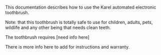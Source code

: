 
This documentation describes how to use the Karel automated electronic toothbrush.

Note: that this toothbrush is totally safe to use for children, adults, pets, wildlife and any other being 
that needs clean teeth.

The toothbrush requires [need info here]

There is more info here to add for instructions and warranty.